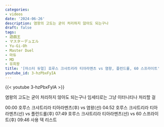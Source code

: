 ```yaml
---
categories:
- videos
date: '2024-06-26'
description: 염왕의 고도는 굳이 처리하지 않아도 되는구나
draft: false
tags:
- 遊戯王
- マスターデュエル
- Yu-Gi-Oh
- Master Duel
- 마듀
- MD
- 유희왕
title: '[마스터 듀얼] 호루스 크샤트리라 티아라멘츠 vs 염왕, 플런드롤, 60 스프라이트'
youtube_id: 3-hzPbxFyIA
---
```



{{< youtube 3-hzPbxFyIA >}}

염왕의 고도는 굳이 처리하지 않아도 되는구나
임세티로는 그냥 이터니티나 처리할 걸

00:00 호루스 크샤트리라 티아라멘츠(후) vs 염왕(선)
04:52 호루스 크샤트리라 티아라멘츠(선) vs 플런드롤(후)
07:49 호루스 크샤트리라 티아라멘츠(선) vs 60 스프라이트(후)
09:46 사용 덱 리스트